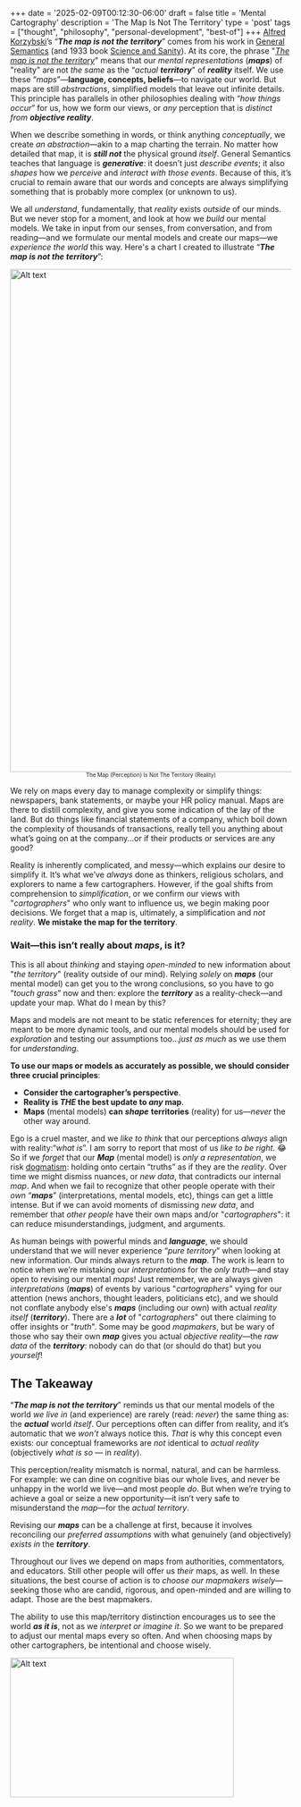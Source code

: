 +++
date = '2025-02-09T00:12:30-06:00'
draft = false
title = 'Mental Cartography'
description = 'The Map Is Not The Territory'
type = 'post'
tags = ["thought", "philosophy", "personal-development", "best-of"]
+++
[Alfred Korzybski](https://en.wikipedia.org/wiki/Alfred_Korzybski)’s “_**The map is not the territory**_” comes from his work in [General Semantics](https://en.wikipedia.org/wiki/General_semantics) (and 1933 book [Science and Sanity](https://en.wikipedia.org/wiki/Science_and_Sanity)). At its core, the phrase "[*The map is not the territory*](https://en.wikipedia.org/wiki/Map–territory_relation)" means that our *mental representations* (_**maps**_) of "reality" are not *the same* as the “*actual* ***territory***" of _**reality**_ itself. We use these “*maps*”—**language, concepts, beliefs**—to navigate our world. But maps are still *abstractions*, simplified models that leave out infinite details. This principle has parallels in other philosophies dealing with “*how things occur*” for us, how we form our views, or *any* perception that is *distinct from* _**objective reality**_.

When we describe something in words, or think anything *conceptually*, we create *an abstraction*—akin to a map charting the terrain. No matter how detailed that map, it is _**still not**_ the physical ground *itself*. General Semantics teaches that language is _**generative**_: it doesn’t just *describe events*; it also *shapes* how we *perceive* and *interact with those events*. Because of this, it’s crucial to remain aware that our words and concepts are always simplifying something that is probably more complex (or unknown to us).

We all *understand*, fundamentally, that *reality* exists *outside* of our minds.  But we never stop for a moment, and look at how we *build* our mental models.  We take in input from our senses, from conversation, and from reading—and we formulate our mental models and create our maps—we *experience the world* this way.  Here's a chart I created to illustrate “_**The map is not the territory**_”:  

<img src="https://julianwest.me/Blog/posts/images/map-territory.jpg" alt="Alt text" width="800" height="900"> 
<center> <small> <small>  The Map (Perception) Is Not The Territory (Reality)   </small> </small> </center>

We rely on maps every day to manage complexity or simplify things: newspapers, bank statements, or maybe your HR policy manual. Maps are there to distill complexity, and give you some indication of the lay of the land.  But do things like financial statements of a company, which boil down the complexity of thousands of transactions, really tell you anything about what’s going on at the company...or if their products or services are any good?  

Reality is inherently complicated, and messy—which explains our desire to simplify it.  It’s what we’ve *always* done as thinkers, religious scholars, and explorers to name a few cartographers. However, if the goal shifts from comprehension to *simplification*, or we confirm our views with "*cartographers*" who only want to influence us, we begin making poor decisions. We forget that a map is, ultimately, a simplification and *not reality*.  **We mistake the map for the territory**.  

### Wait—this isn’t really about *maps*, is it?

This is all about *thinking* and staying *open-minded* to new information about "*the territory*" (reality outside of our mind).  Relying *solely* on _**maps**_ (our mental model) can get you to the wrong conclusions, so you have to go “*touch grass*” now and then: explore the _**territory**_ as a reality-check—and update your map. What do I mean by this?   

Maps and models are not meant to be static references for eternity; they are meant to be more dynamic tools, and our mental models should be used for *exploration* and testing our assumptions too...*just as much* as we use them for *understanding*.  

**To use our maps or models as accurately as possible, we should consider three crucial principles**:  

- **Consider the cartographer’s perspective**.  
- **Reality is *THE* the best update to *any* map**.  
- **Maps** (mental models) **can**  _**shape**_ **territories** (reality) for us—*never* the other way around.  

Ego is a cruel master, and we *like to think* that our perceptions *always* align with reality:“*what is*”.  I am sorry to report that most of us *like to be right*.  😂  So if we *forget* that our _**Map**_ (mental model) is *only a representation*, we risk [dogmatism](https://en.wiktionary.org/wiki/dogmatism): holding onto certain “truths” as if they are the *reality*. Over time we might dismiss nuances, or *new data*, that contradicts our internal *map*. And when we fail to recognize that other people operate with their *own* “_**maps**_” (interpretations, mental models, etc), things can get a little intense. But if we can avoid moments of dismissing *new data*, and remember that *other people* have their own maps and/or "*cartographers*": it can reduce misunderstandings, judgment, and arguments.  

As human beings with powerful minds and ***language***, we should understand that we will never experience “*pure territory*” when looking at new information.  Our minds always return to the ***map***.  The work is learn to notice when we’re mistaking our *interpretations* for the *only truth*—and stay open to revising our mental *maps*!  Just remember, we are always given *interpretations* (***maps***) of events by various "*cartographers*" vying for our attention (news anchors, thought leaders, politicians etc), and we should not conflate anybody else's ***maps*** (including our own) with actual *reality itself* (***territory***).  There are a ***lot*** of "*cartographers*" out there claiming to offer insights or "*truth*".  Some may be good *mapmakers*, but be wary of those who say their own ***map*** gives you actual *objective reality*—the *raw data* of the ***territory***: nobody can do that (or should do that) but you *yourself*!   

## The Takeaway

“_**The map is not the territory**_” reminds us that our mental models of the world *we live in* (and experience) are rarely (read: *never*) the same thing as: the ***actual*** world *itself*. Our perceptions often can differ from reality, and it’s automatic that we *won’t* always notice this. *That* is why this concept even exists: our conceptual frameworks are *not* identical to *actual reality* (objectively *what is so* — in *reality*).  

This perception/reality mismatch is normal, natural, and can be harmless.  For example: we can dine on cognitive bias our whole lives, and never be unhappy in the world we live—and most people *do*.  But when we’re trying to achieve a goal or seize a new opportunity—it isn’t very safe to misunderstand the *map*—for the *actual territory*.

Revising our ***maps*** can be a challenge at first, because it involves reconciling our *preferred assumptions* with what genuinely (and objectively) *exists in* the ***territory***.  

Throughout our lives we depend on maps from authorities, commentators, and educators. Still other people will offer us *their* maps, as well.  In these situations, the best course of action is to *choose our mapmakers wisely*—seeking those who are candid, rigorous, and open-minded and are willing to adapt.  Those are the best mapmakers.

The ability to use this map/territory distinction encourages us to see the world ***as it is***, not as we *interpret or imagine it*.  So we want to be prepared to adjust our mental maps every so often.  And when choosing maps by other cartographers, be intentional and choose wisely.  

<img src="https://julianwest.me/Blog/posts/images/MOR-diagram.jpg" alt="Alt text" width="400" height="250"> 